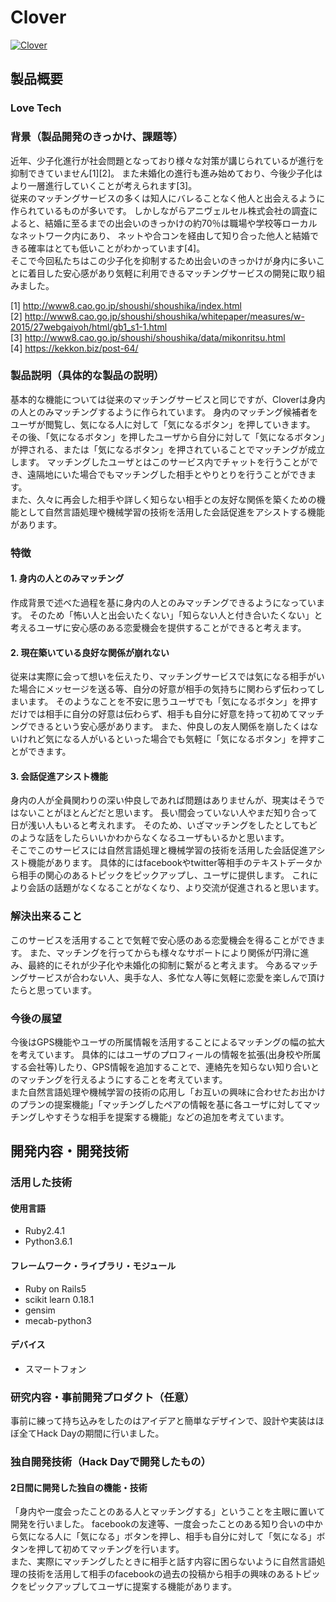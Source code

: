 # Clover

[![Clover](https://raw.github.com/GabLeRoux/WebMole/master/ressources/WebMole_Youtube_Video.png)](https://www.youtube.com/watch?v=6K6Lmc3hk9U&feature=youtu.be)


## 製品概要
### Love Tech


### 背景（製品開発のきっかけ、課題等）
近年、少子化進行が社会問題となっており様々な対策が講じられているが進行を抑制できていません[1][2]。
また未婚化の進行も進み始めており、今後少子化はより一層進行していくことが考えられます[3]。  
従来のマッチングサービスの多くは知人にバレることなく他人と出会えるように作られているものが多いです。
しかしながらアニヴェルセル株式会社の調査によると、結婚に至るまでの出会いのきっかけの約70％は職場や学校等ローカルなネットワーク内にあり、
ネットや合コンを経由して知り合った他人と結婚できる確率はとても低いことがわかっています[4]。  
そこで今回私たちはこの少子化を抑制するため出会いのきっかけが身内に多いことに着目した安心感があり気軽に利用できるマッチングサービスの開発に取り組みました。

[1] http://www8.cao.go.jp/shoushi/shoushika/index.html  
[2] http://www8.cao.go.jp/shoushi/shoushika/whitepaper/measures/w-2015/27webgaiyoh/html/gb1_s1-1.html  
[3] http://www8.cao.go.jp/shoushi/shoushika/data/mikonritsu.html  
[4] https://kekkon.biz/post-64/  


### 製品説明（具体的な製品の説明）
基本的な機能については従来のマッチングサービスと同じですが、Cloverは身内の人とのみマッチングするように作られています。
身内のマッチング候補者をユーザが閲覧し、気になる人に対して「気になるボタン」を押していきます。
その後、「気になるボタン」を押したユーザから自分に対して「気になるボタン」が押される、または「気になるボタン」を押されていることでマッチングが成立します。
マッチングしたユーザとはこのサービス内でチャットを行うことができ、遠隔地にいた場合でもマッチングした相手とやりとりを行うことができます。  
また、久々に再会した相手や詳しく知らない相手との友好な関係を築くための機能として自然言語処理や機械学習の技術を活用した会話促進をアシストする機能があります。


### 特徴

#### 1. 身内の人とのみマッチング
作成背景で述べた過程を基に身内の人とのみマッチングできるようになっています。
そのため「怖い人と出会いたくない」「知らない人と付き合いたくない」と考えるユーザに安心感のある恋愛機会を提供することができると考えます。  


#### 2. 現在築いている良好な関係が崩れない
従来は実際に会って想いを伝えたり、マッチングサービスでは気になる相手がいた場合にメッセージを送る等、自分の好意が相手の気持ちに関わらず伝わってしまいます。
そのようなことを不安に思うユーザでも「気になるボタン」を押すだけでは相手に自分の好意は伝わらず、相手も自分に好意を持って初めてマッチングできるという安心感があります。
また、仲良しの友人関係を崩したくはないけれど気になる人がいるといった場合でも気軽に「気になるボタン」を押すことができます。


#### 3. 会話促進アシスト機能
身内の人が全員関わりの深い仲良しであれば問題はありませんが、現実はそうではないことがほとんどだと思います。
長い間会っていない人やまだ知り合って日が浅い人もいると考えれます。
そのため、いざマッチングをしたとしてもどのような話をしたらいいかわからなくなるユーザもいるかと思います。  
そこでこのサービスには自然言語処理と機械学習の技術を活用した会話促進アシスト機能があります。
具体的にはfacebookやtwitter等相手のテキストデータから相手の関心のあるトピックをピックアップし、ユーザに提供します。
これにより会話の話題がなくなることがなくなり、より交流が促進されると思います。


### 解決出来ること
このサービスを活用することで気軽で安心感のある恋愛機会を得ることができます。
また、マッチングを行ってからも様々なサポートにより関係が円滑に進み、最終的にそれが少子化や未婚化の抑制に繋がると考えます。
今あるマッチングサービスが合わない人、奥手な人、多忙な人等に気軽に恋愛を楽しんで頂けたらと思っています。


### 今後の展望
今後はGPS機能やユーザの所属情報を活用することによるマッチングの幅の拡大を考えています。
具体的にはユーザのプロフィールの情報を拡張(出身校や所属する会社等)したり、GPS情報を追加することで、連絡先を知らない知り合いとのマッチングを行えるようにすることを考えています。  
また自然言語処理や機械学習の技術の応用し「お互いの興味に合わせたお出かけのプランの提案機能」「マッチングしたペアの情報を基に各ユーザに対してマッチングしやすそうな相手を提案する機能」などの追加を考えています。


## 開発内容・開発技術
### 活用した技術
#### 使用言語
* Ruby2.4.1
* Python3.6.1


#### フレームワーク・ライブラリ・モジュール
* Ruby on Rails5
* scikit learn 0.18.1
* gensim
* mecab-python3


#### デバイス
* スマートフォン


### 研究内容・事前開発プロダクト（任意）
事前に練って持ち込みをしたのはアイデアと簡単なデザインで、設計や実装はほぼ全てHack Dayの期間に行いました。  


### 独自開発技術（Hack Dayで開発したもの）
#### 2日間に開発した独自の機能・技術
「身内や一度会ったことのある人とマッチングする」ということを主眼に置いて開発を行いました。
facebookの友達等、一度会ったことのある知り合いの中から気になる人に「気になる」ボタンを押し、相手も自分に対して「気になる」ボタンを押して初めてマッチングを行います。  
また、実際にマッチングしたときに相手と話す内容に困らないように自然言語処理の技術を活用して相手のfacebookの過去の投稿から相手の興味のあるトピックをピックアップしてユーザに提案する機能があります。  
